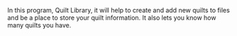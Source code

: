 In this program, Quilt Library, it will help to create and add new quilts to files 
and be a place to store your quilt information. It also lets you know how many quilts
you have.